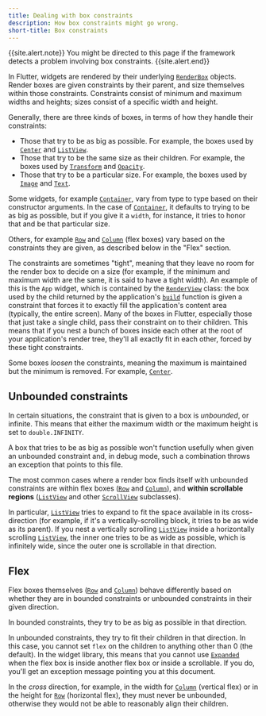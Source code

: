 ```yaml
---
title: Dealing with box constraints
description: How box constraints might go wrong.
short-title: Box constraints
---
```


{{site.alert.note}}
  You might be directed to this page if the
  framework detects a problem involving box constraints.
{{site.alert.end}}

In Flutter, widgets are rendered by their underlying
[`RenderBox`][] objects. Render boxes are given
constraints by their parent, and size themselves within those
constraints. Constraints consist of minimum and maximum widths
and heights; sizes consist of a specific width and height.

Generally, there are three kinds of boxes,
in terms of how they handle their constraints:

* Those that try to be as big as possible.
  For example, the boxes used by [`Center`][] and
  [`ListView`][].
* Those that try to be the same size as their children.
  For example, the boxes used by [`Transform`][] and
  [`Opacity`][].
* Those that try to be a particular size.
  For example, the boxes used by [`Image`][] and
  [`Text`][].

Some widgets, for example [`Container`][],
vary from type to type based on their constructor arguments.
In the case of [`Container`][], it defaults
to trying to be as big as possible, but if you give it a `width`,
for instance, it tries to honor that and be that particular size.

Others, for example [`Row`][] and [`Column`][] (flex boxes)
vary based on the constraints they are given,
as described below in the "Flex" section.

The constraints are sometimes "tight",
meaning that they leave no room for the render box to decide on
a size (for example, if the minimum and maximum width are the same,
it is said to have a tight width). An example of this is the
`App` widget, which is contained by the [`RenderView`][]
class: the box used by the child returned by the
application's [`build`][] function is given a constraint
that forces it to exactly fill the application's content area
(typically, the entire screen).
Many of the boxes in Flutter, especially those that just take a
single child, pass their constraint on to their children.
This means that if you nest a bunch of boxes inside each other
at the root of your application's render tree,
they'll all exactly fit in each other, forced by these tight constraints.

Some boxes _loosen_ the constraints,
meaning the maximum is maintained but the
minimum is removed. For example, [`Center`][].

## Unbounded constraints

In certain situations, the constraint that is given to a box is
_unbounded_, or infinite. This means that either the maximum width or
the maximum height is set to `double.INFINITY`.

A box that tries to be as big as possible won't function usefully when
given an unbounded constraint and, in debug mode, such a combination
throws an exception that points to this file.

The most common cases where a render box finds itself with unbounded
constraints are within flex boxes
([`Row`][] and [`Column`][]),
and **within scrollable regions**
([`ListView`][] and other [`ScrollView`][] subclasses).

In particular, [`ListView`][]
tries to expand to fit the space available
in its cross-direction (for example,
if it's a vertically-scrolling block,
it tries to be as wide as its parent).
If you nest a vertically scrolling [`ListView`][]
inside a horizontally scrolling [`ListView`][],
the inner one tries to be as wide as possible,
which is infinitely wide,
since the outer one is scrollable in that direction.

## Flex

Flex boxes themselves ([`Row`][] and [`Column`][])
behave differently based on whether they are in
bounded constraints or unbounded constraints in
their given direction.

In bounded constraints,
they try to be as big as possible in that direction.

In unbounded constraints,
they try to fit their children in that direction.
In this case, you cannot set `flex` on the children to
anything other than 0 (the default).
In the widget library, this means that you cannot use
[`Expanded`][] when the flex box is inside
another flex box or inside a scrollable. If you do,
you'll get an exception message pointing you at this document.

In the _cross_ direction, for example, in the width for
[`Column`][] (vertical flex) or in the height for
[`Row`][] (horizontal flex), they must never be unbounded,
otherwise they would not be able to reasonably align their children.

[`Center`]: {{site.api}}/flutter/widgets/Center-class.html
[`Column`]: {{site.api}}/flutter/widgets/Column-class.html
[`Container`]: {{site.api}}/flutter/widgets/Container-class.html
[`Expanded`]: {{site.api}}/flutter/widgets/Expanded-class.html
[`Image`]: {{site.api}}/flutter/dart-ui/Image-class.html
[`ListView`]: {{site.api}}/flutter/widgets/ListView-class.html
[`Opacity`]: {{site.api}}/flutter/widgets/Opacity-class.html
[`RenderBox`]: {{site.api}}/flutter/rendering/RenderBox-class.html
[`RenderView`]: {{site.api}}/flutter/rendering/RenderView-class.html
[`Row`]: {{site.api}}/flutter/widgets/Row-class.html
[`ScrollView`]: {{site.api}}/flutter/widgets/ScrollView-class.html
[`Text`]: {{site.api}}/flutter/widgets/Text-class.html
[`Transform`]: {{site.api}}/flutter/widgets/Transform-class.html

[`build`]: {{site.api}}/flutter/widgets/State/build.html
